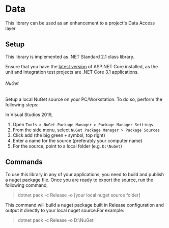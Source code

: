 # Data

This library can be used as an enhancement to a project's Data Access layer

## Setup

This library is implemented as .NET Standard 2.1 class library.

Ensure that you have the [latest version](https://dotnet.microsoft.com/download/dotnet-core) of ASP.NET Core installed, as the unit and integration test projects are .NET Core 3.1 applications.

###### NuGet
Setup a local NuGet source on your PC/Workstation. To do so, perform the following steps:

In Visual Studios 2019,
1. Open `Tools > NuGet Package Manager > Package Manager Settings`
2. From the side menu, select `NuGet Package Manager > Package Sources`
3. Click add (the big green `+` symbol, top right)
4. Enter a name for the source (preferably your computer name)
5. For the source, point to a local folder (e.g. `D:\NuGet`)

## Commands

To use this library in any of your applications, you need to build and publish a nuget package file.
Once you are ready to export the source, run the following command,

> dotnet pack -c Release -o [your local nuget source folder]

This command will build a nuget package built in Release configuration and output it directly to your local nuget source.For example:
> dotnet pack -c Release -o D:\NuGet
